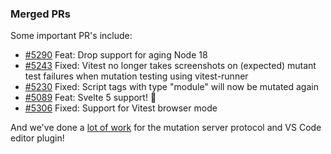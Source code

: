 ### Merged PRs

Some important PR's include:

- [#5290](https://github.com/stryker-mutator/stryker-js/issues/5290) Feat: Drop support for aging Node 18
- [#5243](https://github.com/stryker-mutator/stryker-js/pull/5243) Fixed: Vitest no longer takes screenshots on (expected) mutant test failures when mutation testing using vitest-runner
- [#5230](https://github.com/stryker-mutator/stryker-js/pull/5230) Fixed: Script tags with type "module" will now be mutated again
- [#5089](https://github.com/stryker-mutator/stryker-js/pull/5089) Feat: Svelte 5 support! 🎉
- [#5306](https://github.com/stryker-mutator/stryker-js/pull/5306) Fixed: Support for Vitest browser mode

<!-- .element class="sm" -->

And we've done a [lot of work](https://github.com/stryker-mutator/stryker-js/pull/5086) for the mutation server protocol and VS Code editor plugin!
